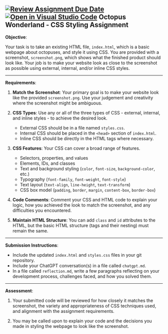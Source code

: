 [![Review Assignment Due Date](https://classroom.github.com/assets/deadline-readme-button-22041afd0340ce965d47ae6ef1cefeee28c7c493a6346c4f15d667ab976d596c.svg)](https://classroom.github.com/a/y82pp0xN)
[![Open in Visual Studio Code](https://classroom.github.com/assets/open-in-vscode-2e0aaae1b6195c2367325f4f02e2d04e9abb55f0b24a779b69b11b9e10269abc.svg)](https://classroom.github.com/online_ide?assignment_repo_id=17713574&assignment_repo_type=AssignmentRepo)
Octopus Wonderland - CSS Styling Assignment
---

**Objective**:

Your task is to take an existing HTML file, `index.html`, which is a basic webpage about octopuses, and style it using CSS. You are provided with a screenshot, `screenshot.png`, which shows what the finished product should look like. Your job is to make your website look as close to the screenshot as possible using external, internal, and/or inline CSS styles.

---

**Requirements**:

1. **Match the Screenshot**: Your primary goal is to make your website look like the provided `screenshot.png`. Use your judgement and creativity where the screenshot might be ambiguous.

2. **CSS Types**: Use any or all of the three types of CSS - external, internal, and inline styles - to achieve the desired look.
    - External CSS should be in a file named `styles.css`.
    - Internal CSS should be placed in the `<head>` section of `index.html`.
    - Inline CSS should be directly in the HTML tags where necessary.

3. **CSS Features**: Your CSS can cover a broad range of features.
    - Selectors, properties, and values
    - Elements, IDs, and classes
    - Text and background styling (`color`, `font-size`, `background-color`, etc.)
    - Typography (`font-family`, `font-weight`, `font-style`)
    - Text layout (`text-align`, `line-height`, `text-transform`)
    - CSS box model (`padding`, `border`, `margin`, `content-box`, `border-box`)

4. **Code Comments**: Comment your CSS and HTML code to explain your logic, how you achieved the look to match the screenshot, and any difficulties you encountered.

5. **Maintain HTML Structure**: You can add `class` and `id` attributes to the HTML, but the basic HTML structure (tags and their nesting) must remain the same.

---

**Submission Instructions**:

- Include the updated `index.html` and `styles.css` files in your git repository.
- Include your ChatGPT conversation(s) in a file called `chatgpt.md`. 
- In a file called `reflection.md`, write a few paragraphs reflecting on your development process, challenges faced, and how you solved them.

---

**Assessment**:

1. Your submitted code will be reviewed for how closely it matches the screenshot, the variety and appropriateness of CSS techniques used, and alignment with the assignment requirements.

2. You may be called upon to explain your code and the decisions you made in styling the webpage to look like the screenshot.
